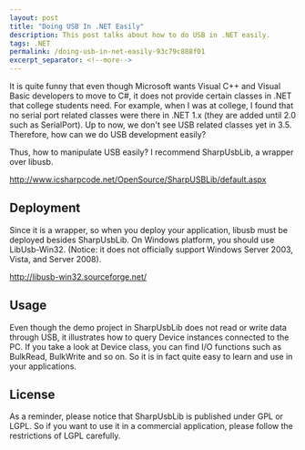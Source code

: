 ```yaml
---
layout: post
title: "Doing USB In .NET Easily"
description: This post talks about how to do USB in .NET easily.
tags: .NET
permalink: /doing-usb-in-net-easily-93c79c888f01
excerpt_separator: <!--more-->
---
```

It is quite funny that even though Microsoft wants Visual C++ and Visual Basic developers to move to C#, it does not provide certain classes in .NET that college students need. For example, when I was at college, I found that no serial port related classes were there in .NET 1.x (they are added until 2.0 such as SerialPort). Up to now, we don't see USB related classes yet in 3.5. Therefore, how can we do USB development easily?
<!--more-->

Thus, how to manipulate USB easily? I recommend SharpUsbLib, a wrapper over libusb.

http://www.icsharpcode.net/OpenSource/SharpUSBLib/default.aspx

## Deployment

Since it is a wrapper, so when you deploy your application, libusb must be deployed besides SharpUsbLib. On Windows platform, you should use LibUsb-Win32. (Notice: it does not officially support Windows Server 2003, Vista, and Server 2008).

http://libusb-win32.sourceforge.net/

## Usage

Even though the demo project in SharpUsbLib does not read or write data through USB, it illustrates how to query Device instances connected to the PC. If you take a look at Device class, you can find I/O functions such as BulkRead, BulkWrite and so on. So it is in fact quite easy to learn and use in your applications.

## License

As a reminder, please notice that SharpUsbLib is published under GPL or LGPL. So if you want to use it in a commercial application, please follow the restrictions of LGPL carefully.

